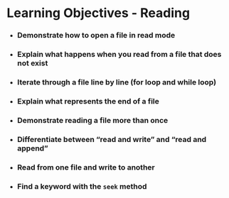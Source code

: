 # Learning Objectives - Reading

* ### Demonstrate how to open a file in read mode
* ### Explain what happens when you read from a file that does not exist
* ### Iterate through a file line by line (for loop and while loop)
* ### Explain what represents the end of a file
* ### Demonstrate reading a file more than once
* ### Differentiate between “read and write” and “read and append”
* ### Read from one file and write to another
* ### Find a keyword with the `seek` method
